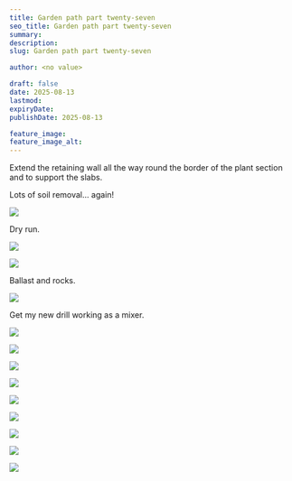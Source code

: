 ```yaml
---
title: Garden path part twenty-seven
seo_title: Garden path part twenty-seven
summary:
description:
slug: Garden path part twenty-seven

author: <no value>

draft: false
date: 2025-08-13
lastmod:
expiryDate:
publishDate: 2025-08-13

feature_image:
feature_image_alt:
---
```


Extend the retaining wall all the way round the border of the plant section and to support the slabs.

Lots of soil removal... again!

![](/images/2825.jpeg )

Dry run.

![](/images/2826.jpeg )

![](/images/2827.jpeg )

Ballast and rocks.

![](/images/2828.jpeg )

Get my new drill working as a mixer.

![](/images/2829.jpeg )


![](/images/2830.jpeg )

![](/images/2831.jpeg )

![](/images/2832.jpeg )

![](/images/2832.jpeg )

![](/images/2833.jpeg )

![](/images/2834.jpeg )

![](/images/2835.jpeg )

![](/images/2836.jpeg )

